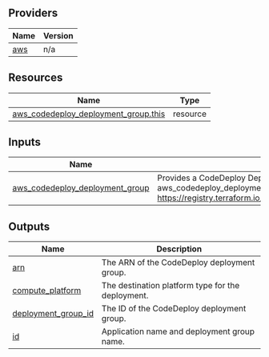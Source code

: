 <!-- BEGIN_TF_DOCS -->


## Providers

| Name | Version |
|------|---------|
| <a name="provider_aws"></a> [aws](#provider\_aws) | n/a |

## Resources

| Name | Type |
|------|------|
| [aws_codedeploy_deployment_group.this](https://registry.terraform.io/providers/hashicorp/aws/latest/docs/resources/codedeploy_deployment_group) | resource |

## Inputs

| Name | Description | Type | Default | Required |
|------|-------------|------|---------|:--------:|
| <a name="input_aws_codedeploy_deployment_group"></a> [aws\_codedeploy\_deployment\_group](#input\_aws\_codedeploy\_deployment\_group) | Provides a CodeDeploy Deployment Group for a CodeDeploy Application. aws\_codedeploy\_deployment\_group, see https://registry.terraform.io/providers/hashicorp/aws/latest/docs/resources/codedeploy_deployment_group | `any` | `null` | no |

## Outputs

| Name | Description |
|------|-------------|
| <a name="output_arn"></a> [arn](#output\_arn) | The ARN of the CodeDeploy deployment group. |
| <a name="output_compute_platform"></a> [compute\_platform](#output\_compute\_platform) | The destination platform type for the deployment. |
| <a name="output_deployment_group_id"></a> [deployment\_group\_id](#output\_deployment\_group\_id) | The ID of the CodeDeploy deployment group. |
| <a name="output_id"></a> [id](#output\_id) | Application name and deployment group name. |
<!-- END_TF_DOCS -->